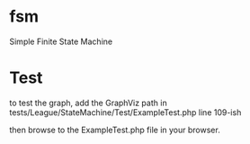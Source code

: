 fsm
===

Simple Finite State Machine


Test
===

to test the graph, add the GraphViz path in tests/League/StateMachine/Test/ExampleTest.php line 109-ish

then browse to the ExampleTest.php file in your browser.